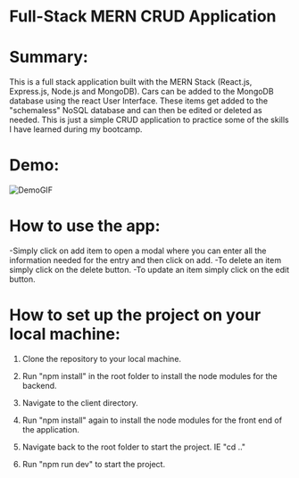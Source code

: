 # Full-Stack MERN CRUD Application

# Summary: 

This is a full stack application built with the MERN Stack (React.js, Express.js, Node.js and MongoDB). Cars can be added to the MongoDB database using the react User Interface.
These items get added to the "schemaless" NoSQL database and can then be edited or deleted as needed. This is just a simple CRUD application to practice some of the skills
I have learned during my bootcamp.

# Demo:
![DemoGIF](https://i.imgur.com/ynEBFxf.gif)

# How to use the app:

-Simply click on add item to open a modal where you can enter all the information needed for the entry and then click on add.
-To delete an item simply click on the delete button.
-To update an item simply click on the edit button.

# How to set up the project on your local machine:

1. Clone the repository to your local machine.

2. Run "npm install" in the root folder to install the node modules for the backend.

3. Navigate to the client directory.

4. Run "npm install" again to install the node modules for the front end of the application.

5. Navigate back to the root folder to start the project. IE "cd .."

6. Run "npm run dev" to start the project.



